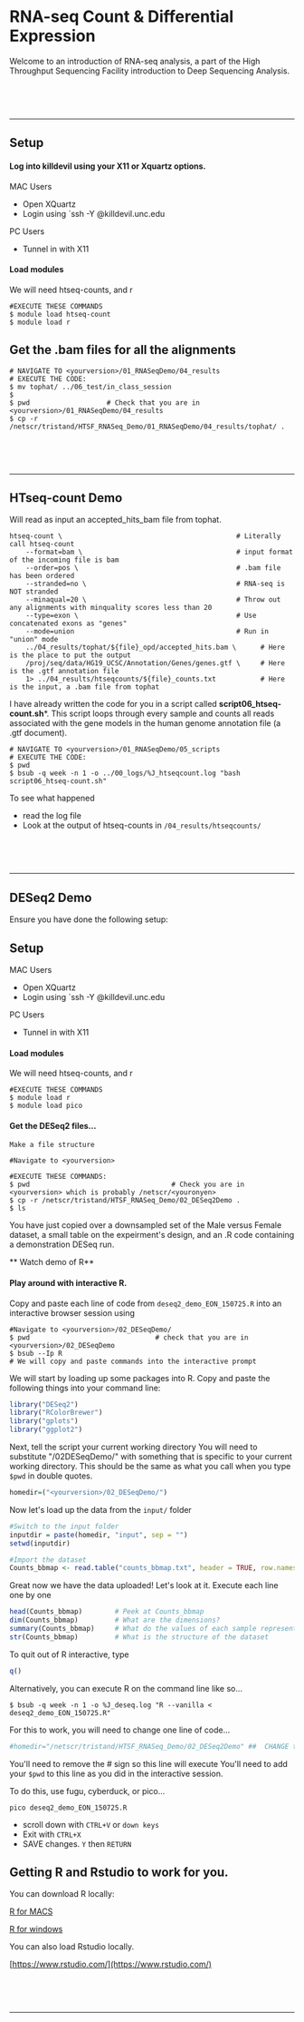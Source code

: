 # RNA-seq Count & Differential Expression

Welcome to an introduction of RNA-seq analysis, a part of the High Throughput Sequencing Facility introduction to Deep Sequencing Analysis.

&nbsp;

&nbsp;
____

## Setup

#### Log into killdevil using your X11 or Xquartz options.

MAC Users   

+ Open XQuartz
+ Login using `ssh -Y <youronyen>@killdevil.unc.edu

PC Users    

+ Tunnel in with X11

#### Load modules

We will need htseq-counts, and r

```
#EXECUTE THESE COMMANDS
$ module load htseq-count
$ module load r
```

## Get the .bam files for all the alignments

```
# NAVIGATE TO <yourversion>/01_RNASeqDemo/04_results
# EXECUTE THE CODE:
$ mv tophat/ ../06_test/in_class_session
$ 
$ pwd                   # Check that you are in <yourversion>/01_RNASeqDemo/04_results
$ cp -r /netscr/tristand/HTSF_RNASeq_Demo/01_RNASeqDemo/04_results/tophat/ .
```



&nbsp;

&nbsp;
____


## HTseq-count Demo

Will read as input an accepted_hits_bam file from tophat.

```
htseq-count \                                           # Literally call htseq-count
    --format=bam \                                      # input format of the incoming file is bam
    --order=pos \                                       # .bam file has been ordered
    --stranded=no \                                     # RNA-seq is NOT stranded
    --minaqual=20 \                                     # Throw out any alignments with minquality scores less than 20
    --type=exon \                                       # Use concatenated exons as "genes"
    --mode=union                                        # Run in "union" mode   
    ../04_results/tophat/${file}_opd/accepted_hits.bam \      # Here is the place to put the output
    /proj/seq/data/HG19_UCSC/Annotation/Genes/genes.gtf \     # Here is the .gtf annotation file
    1> ../04_results/htseqcounts/${file}_counts.txt           # Here is the input, a .bam file from tophat
```
  
I have already written the code for you in a script called **script06_htseq-count.sh***. This script loops through every sample and counts all reads associated with the gene models in the human genome annotation file (a .gtf document).


```
# NAVIGATE TO <yourversion>/01_RNASeqDemo/05_scripts
# EXECUTE THE CODE:
$ pwd
$ bsub -q week -n 1 -o ../00_logs/%J_htseqcount.log "bash script06_htseq-count.sh"  
```

To see what happened
+ read the log file
+ Look at the output of htseq-counts in `/04_results/htseqcounts/`



&nbsp;

&nbsp;
____

## DESeq2 Demo

Ensure you have done the following setup:
## Setup

MAC Users   

+ Open XQuartz
+ Login using `ssh -Y <youronyen>@killdevil.unc.edu

PC Users    

+ Tunnel in with X11

#### Load modules

We will need htseq-counts, and r

```
#EXECUTE THESE COMMANDS
$ module load r
$ module load pico
```

#### Get the DESeq2 files...

```
Make a file structure

#Navigate to <yourversion>

#EXECUTE THESE COMMANDS:    
$ pwd                                   # Check you are in <yourversion> which is probably /netscr/<youronyen>
$ cp -r /netscr/tristand/HTSF_RNASeq_Demo/02_DESeq2Demo .
$ ls
```

You have just copied over a downsampled set of the Male versus Female dataset, a small table on the expeirment's design, and an .R code containing a demonstration DESeq run.

** Watch demo of R**

#### Play around with interactive R.

Copy and paste each line of code from `deseq2_demo_EON_150725.R` into an interactive browser session using 

```
#Navigate to <yourversion>/02_DESeqDemo/
$ pwd                               # check that you are in <yourversion>/02_DESeqDemo
$ bsub --Ip R
# We will copy and paste commands into the interactive prompt
```

We will start by loading up some packages into R.
Copy and paste the following things into your command line:

```R
library("DESeq2")
library("RColorBrewer")
library("gplots")
library("ggplot2")
```

Next, tell the script your current working directory
You will need to substitute "<yourversion>/02DESeqDemo/" with something that is specific to your current working directory. This should be the same as what you call when you type `$pwd` in double quotes.


```R
homedir=("<yourversion>/02_DESeqDemo/")
```

Now let's load up the data from the `input/` folder

```R
#Switch to the input folder
inputdir = paste(homedir, "input", sep = "")
setwd(inputdir)

#Import the dataset
Counts_bbmap <- read.table("counts_bbmap.txt", header = TRUE, row.names=1)  
```


Great now we have the data uploaded! Let's look at it.
Execute each line one by one

```R
head(Counts_bbmap)        # Peek at Counts_bbmap
dim(Counts_bbmap)         # What are the dimensions?
summary(Counts_bbmap)     # What do the values of each sample represent?
str(Counts_bbmap)         # What is the structure of the dataset

```

To quit out of R interactive, type

```R
q()
```



Alternatively, you can execute R on the command line like so...

```
$ bsub -q week -n 1 -o %J_deseq.log "R --vanilla < deseq2_demo_EON_150725.R"
```

For this to work, you will need to change one line of code...

```R
#homedir="/netscr/tristand/HTSF_RNASeq_Demo/02_DESeq2Demo" ##  CHANGE this PATH TO YOUR CURRENT WORKING DIRECTORY ($ pwd)
```

You'll need to remove the # sign so this line will execute
You'll need to add your `$pwd` to this line as you did in the interactive session.

To do this, use fugu, cyberduck, or pico...

```
pico deseq2_demo_EON_150725.R
```

* scroll down with `CTRL+V` or `down keys`
* Exit with `CTRL+X`
* SAVE changes. `Y` then `RETURN`



## Getting R and Rstudio to work for you.

You can download R locally:

[R for MACS](https://cran.r-project.org/bin/macosx/)

[R for windows](https://cran.r-project.org/bin/windows/)


You can also load Rstudio locally. 

[https://www.rstudio.com/](https://www.rstudio.com/)

&nbsp;

&nbsp;
____






